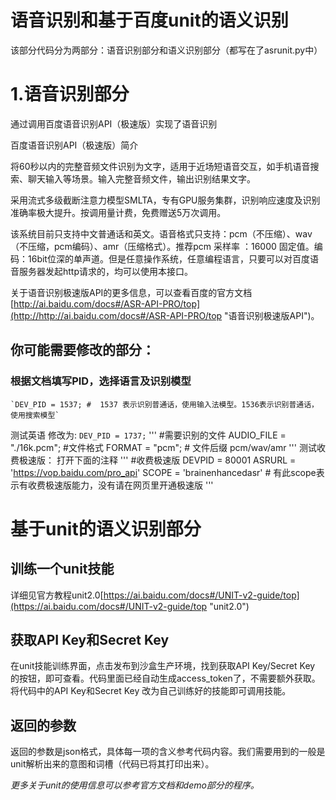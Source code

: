 # 语音识别和基于百度unit的语义识别 #
该部分代码分为两部分：语音识别部分和语义识别部分（都写在了asrunit.py中）

# 1.语音识别部分 #
通过调用百度语音识别API（极速版）实现了语音识别

百度语音识别API（极速版）简介

将60秒以内的完整音频文件识别为文字，适用于近场短语音交互，如手机语音搜索、聊天输入等场景。输入完整音频文件，输出识别结果文字。

采用流式多级截断注意力模型SMLTA，专有GPU服务集群，识别响应速度及识别准确率极大提升。按调用量计费，免费赠送5万次调用。

该系统目前只支持中文普通话和英文。语音格式只支持：pcm（不压缩）、wav（不压缩，pcm编码）、amr（压缩格式）。推荐pcm 采样率 ：16000 固定值。编码：16bit位深的单声道。但是任意操作系统，任意编程语言，只要可以对百度语音服务器发起http请求的，均可以使用本接口。

关于语音识别极速版API的更多信息，可以查看百度的官方文档[http://ai.baidu.com/docs#/ASR-API-PRO/top](http://http://ai.baidu.com/docs#/ASR-API-PRO/top "语音识别极速版API")。

## 你可能需要修改的部分： ##
### 根据文档填写PID，选择语言及识别模型 ###
    `DEV_PID = 1537; #  1537 表示识别普通话，使用输入法模型。1536表示识别普通话，使用搜索模型`
测试英语 修改为:
    `DEV_PID = 1737;`
'''
#需要识别的文件
AUDIO_FILE = "./16k.pcm";
#文件格式
FORMAT = "pcm"; # 文件后缀 pcm/wav/amr
'''
测试收费极速版：
打开下面的注释
'''
#收费极速版 DEVPID = 80001 ASRURL = 'https://vop.baidu.com/pro_api' SCOPE = 'brainenhancedasr' # 有此scope表示有收费极速版能力，没有请在网页里开通极速版
'''

# 基于unit的语义识别部分 #
## 训练一个unit技能 ##
详细见官方教程unit2.0[https://ai.baidu.com/docs#/UNIT-v2-guide/top](https://ai.baidu.com/docs#/UNIT-v2-guide/top "unit2.0")
## 获取API Key和Secret Key ##
在unit技能训练界面，点击发布到沙盒生产环境，找到获取API Key/Secret Key 的按钮，即可查看。代码里面已经自动生成access_token了，不需要额外获取。将代码中的API Key和Secret Key 改为自己训练好的技能即可调用技能。
## 返回的参数 ##
返回的参数是json格式，具体每一项的含义参考代码内容。我们需要用到的一般是unit解析出来的意图和词槽（代码已将其打印出来）。

*更多关于unit的使用信息可以参考官方文档和demo部分的程序。*
